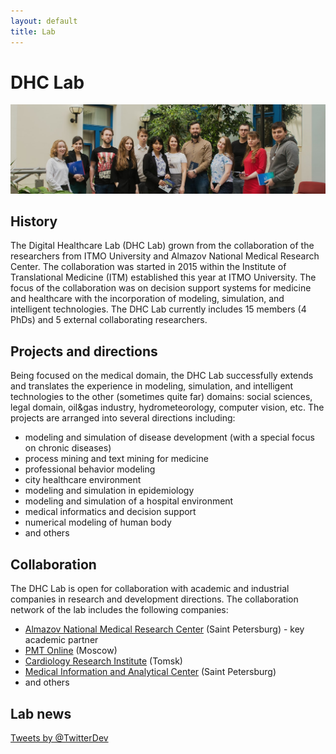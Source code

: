 ```yaml
---
layout: default
title: Lab
---
```


# DHC Lab

![DHC Lab photo](/images/dhc_lab.jpg)

## History

The Digital Healthcare Lab (DHC Lab) grown from the collaboration of the researchers from ITMO University and Almazov National Medical Research Center. The collaboration was started in 2015 within the Institute of Translational Medicine (ITM) established this year at ITMO University. The focus of the collaboration was on decision support systems for medicine and healthcare with the incorporation of modeling, simulation, and intelligent technologies. The DHC Lab currently includes 15 members (4 PhDs) and 5 external collaborating researchers.

## Projects and directions

Being focused on the medical domain, the DHC Lab successfully extends and translates the experience in modeling, simulation, and intelligent technologies to the other (sometimes quite far) domains: social sciences, legal domain, oil&gas industry, hydrometeorology, computer vision, etc. The projects are arranged into several directions including:

- modeling and simulation of disease development (with a special focus on chronic diseases)
- process mining and text mining for medicine
- professional behavior modeling
- city healthcare environment
- modeling and simulation in epidemiology 
- modeling and simulation of a hospital environment
- medical informatics and decision support
- numerical modeling of human body
- and others

## Collaboration

The DHC Lab is open for collaboration with academic and industrial companies in research and development directions. The collaboration network of the lab includes the following companies:

- [Almazov National Medical Research Center](http://www.almazovcentre.ru/?lang=en) (Saint Petersburg) - key academic partner
- [PMT Online](https://pmtonline.ru/) (Moscow)
- [Cardiology Research Institute](https://en.cardio-tomsk.ru/) (Tomsk)
- [Medical Information and Analytical Center](https://spbmiac.ru/) (Saint Petersburg)
- and others

## Lab news 

<a class="twitter-timeline"
  href="https://twitter.com/TwitterDev"
  data-width="300"
  data-height="300">
Tweets by @TwitterDev
</a>
